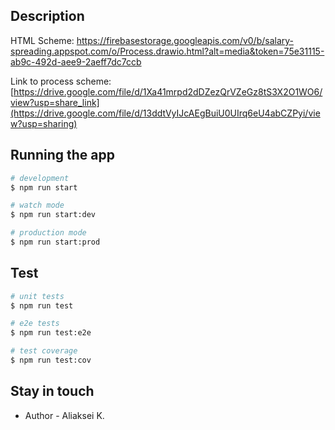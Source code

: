 
## Description
HTML Scheme: https://firebasestorage.googleapis.com/v0/b/salary-spreading.appspot.com/o/Process.drawio.html?alt=media&token=75e31115-ab9c-492d-aee9-2aeff7dc7ccb

Link to process scheme: [https://drive.google.com/file/d/1Xa41mrpd2dDZezQrVZeGz8tS3X2O1WO6/view?usp=share_link](https://drive.google.com/file/d/13ddtVyIJcAEgBuiU0UIrq6eU4abCZPyi/view?usp=sharing)

## Running the app
```bash
# development
$ npm run start

# watch mode
$ npm run start:dev

# production mode
$ npm run start:prod
```

## Test

```bash
# unit tests
$ npm run test

# e2e tests
$ npm run test:e2e

# test coverage
$ npm run test:cov
```

## Stay in touch

- Author - Aliaksei K.


